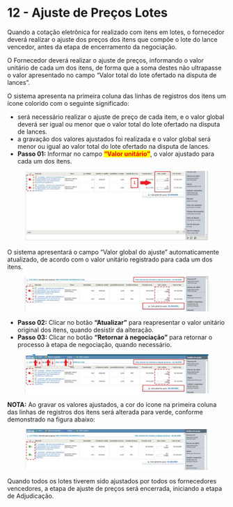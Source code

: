 # 12 - Ajuste de Preços Lotes

Quando a cotação eletrônica for realizado com itens em lotes, o fornecedor deverá realizar o ajuste dos preços dos itens que compõe o lote do lance vencedor, antes da etapa de encerramento da negociação.&#x20;

O Fornecedor deverá realizar o ajuste de preços, informando o valor unitário de cada um dos itens, de forma que a soma destes não ultrapasse o valor apresentado no campo “Valor total do lote ofertado na disputa de lances”.&#x20;

O sistema apresenta na primeira coluna das linhas de registros dos itens um ícone colorido com o seguinte significado:

* será necessário realizar o ajuste de preço de cada item, e o valor global deverá ser igual ou menor que o valor total do lote ofertado na disputa de lances.
* a gravação dos valores ajustados foi realizada e o valor global será menor ou igual ao valor total do lote ofertado na disputa de lances.
* **Passo 01:** Informar no campo <mark style="color:red;">**“Valor unitário”**</mark>, o valor ajustado para cada um dos itens.

<figure><img src="../../.gitbook/assets/image (20).png" alt=""><figcaption></figcaption></figure>

O sistema apresentará o campo “Valor global do ajuste” automaticamente atualizado, de acordo com o valor unitário registrado para cada um dos itens.

<figure><img src="../../.gitbook/assets/image (21).png" alt=""><figcaption></figcaption></figure>

* **Passo 02:** Clicar no botão **“Atualizar”** para reapresentar o valor unitário original dos itens, quando desistir da alteração.&#x20;
* **Passo 03:** Clicar no botão **“Retornar à negociação”** para retornar o processo à etapa de negociação, quando necessário.&#x20;

<figure><img src="../../.gitbook/assets/image (22).png" alt=""><figcaption></figcaption></figure>

**NOTA:** Ao gravar os valores ajustados, a cor do ícone na primeira coluna das linhas de registros dos itens será alterada para verde, conforme demonstrado na figura abaixo:

<figure><img src="../../.gitbook/assets/image (23).png" alt=""><figcaption></figcaption></figure>

Quando todos os lotes tiverem sido ajustados por todos os fornecedores vencedores, a etapa de ajuste de preços será encerrada, iniciando a etapa de Adjudicação.
